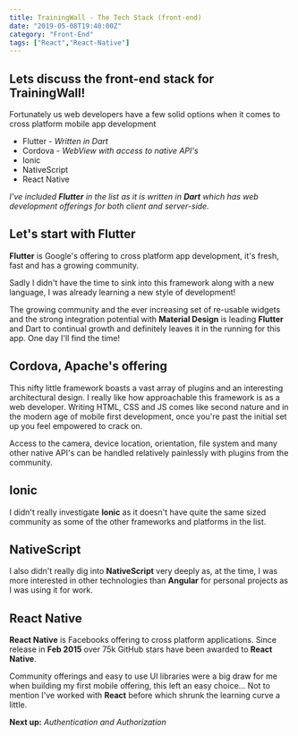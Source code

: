 ```yaml
---
title: TrainingWall - The Tech Stack (front-end)
date: "2019-05-08T19:40:00Z"
category: "Front-End"
tags: ["React","React-Native"]
---
```


## Lets discuss the front-end stack for TrainingWall!

Fortunately us web developers have a few solid options when it comes to cross platform mobile app development

* Flutter - *Written in Dart*
* Cordova - *WebView with access to native API's*
* Ionic
* NativeScript
* React Native

*I've included ***Flutter*** in the list as it is written in **Dart** which has web development offerings for both client and server-side.*

## Let's start with Flutter

**Flutter** is Google's offering to cross platform app development, it's fresh, fast and has a growing community.

Sadly I didn't have the time to sink into this framework along with a new language, I was already learning a new style of development!

The growing community and the ever increasing set of re-usable widgets and the strong integration potential with **Material Design** is leading **Flutter** and Dart to continual growth and definitely leaves it in the running for this app. One day I'll find the time!

## Cordova, Apache's offering

This nifty little framework boasts a vast array of plugins and an interesting architectural design. I really like how approachable this framework is as a web developer. Writing HTML, CSS and JS comes like second nature and in the modern age of mobile first development, once you're past the initial set up you feel empowered to crack on.

Access to the camera, device location, orientation, file system and many other native API's can be handled relatively painlessly with plugins from the community.

## Ionic

I didn't really investigate **Ionic** as it doesn't have quite the same sized community as some of the other frameworks and platforms in the list.

## NativeScript

I also didn't really dig into **NativeScript** very deeply as, at the time, I was more interested in other technologies than **Angular** for personal projects as I was using it for work.

## React Native

**React Native** is Facebooks offering to cross platform applications. Since release in **Feb 2015** over 75k GitHub stars have been awarded to **React Native**.

Community offerings and easy to use UI libraries were a big draw for me when building my first mobile offering, this left an easy choice... Not to mention I've worked with **React** before which shrunk the learning curve a little.

**Next up:** *Authentication and Authorization*